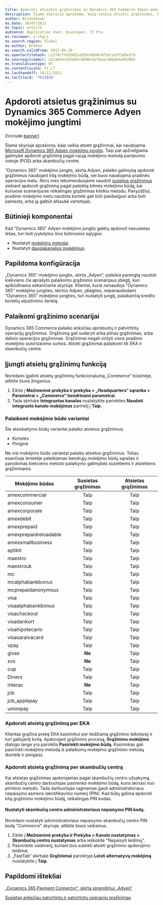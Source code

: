 ```yaml
---
title: Apdoroti atsietus grąžinimus su Dynamics 365 Commerce Adyen mokėjimo jungtimi
description: Šiame skyriuje aprašoma, kaip veikia atsieti grąžinimai, kai naudojama Microsoft Dynamics 365 Adyen mokėjimo jungtis.
author: BrianShook
ms.date: 10/07/2021
ms.topic: article
audience: Application User, Developer, IT Pro
ms.reviewer: v-chgri
ms.search.region: Global
ms.author: BrShoo
ms.search.validFrom: 2017-06-20
ms.openlocfilehash: c137dcf7d35031a293c88d8c4f5dc1e5f3d9e2f9
ms.sourcegitcommit: a21a664cd35b95c8600c5af0aac588a64e892902
ms.translationtype: HT
ms.contentlocale: lt-LT
ms.lasthandoff: 10/11/2021
ms.locfileid: "7623926"
---
```

# <a name="process-unlinked-refunds-with-the-dynamics-365-commerce-payment-connector-for-adyen"></a>Apdoroti atsietus grąžinimus su Dynamics 365 Commerce Adyen mokėjimo jungtimi

[!include [banner](../includes/banner.md)]

Šiame skyriuje aprašoma, kaip veikia atsieti grąžinimai, kai naudojama [Microsoft Dynamics 365 Adyen mokėjimo jungtis](adyen-connector.md). Taip pat apžvelgiama galimybė apdoroti grąžinimą pagal naują mokėjimo metodą pardavimo vietoje (POS) arba skambučių centre.

"Dynamics 365" mokėjimo jungtis, skirta Adyen, palaiko galimybę apdoroti grąžinimus naudojant kitą mokėjimo būdą, nei buvo naudojama pradinės operacijos metu. Nors mes rekomenduojame naudoti [susietus grąžinimus](linked-refunds.md) siekiant apdoroti grąžinimą pagal pateiktą kilmės mokėjimo būdą, kai kuriuose scenarijuose reikalingas grąžinimas kitokiu metodu. Pavyzdžiui, pradinio mokėjimo metu naudota kortelė gali būti pasibaigusi arba būti pamesta, arba ją galbūt atšaukė vartotojas.

## <a name="prerequisites"></a>Būtinieji komponentai

Kad "Dynamics 365" Adyen mokėjimo jungtis galėtų apdoroti nesusietas lėšas, turi būti įvykdytos šios būtinosios sąlygos:

- Nustatyti [mokėjimo metodai](../payment-methods.md).
- Nustatyti [daugiakanalius mokėjimus](../omni-channel-payments.md).

## <a name="additional-configuration"></a>Papildoma konfigūracija

„Dynamics 365“ mokėjimo jungtis, skirta „Adyen“, pateikia parengtą naudoti kiekvieno čia aprašyto palaikomo grąžinimo scenarijaus įdiegtį, kuri apibūdinama sekančiame skyriuje. Klientai, kurie nenaudoja "Dynamics 365" mokėjimo jungties, skirtos Adyen, įdiegties, nepanaudodami "Dynamics 365" mokėjimo jungties, turi nustatyti jungtį, palaikančią kredito kortelių atpažinimo ženklą.

## <a name="supported-refund-scenarios"></a>Palaikomi grąžinimo scenarijai

Dynamics 365 Commerce palaiko anksčiau aprobuotų ir patvirtintų operacijų grąžinimus. Grąžinimą gali sudaryti arba pilnas grąžinimas, arba dalinis operacijos grąžinimas. Grąžinimai negali viršyti visos pradinio mokėjimo autorizavimo sumos. Atsieti grąžinimai palaikomi tik EKA ir skambučių centre.

## <a name="enable-unlinked-refunds-functionality"></a>Įjungti atsietų grąžinimų funkciją

Norėdami įgalinti atsietų grąžinimų funkcionalumą „Commerce” būstinėje, atlikite šiuos žingsnius.

1. Eikite į **Mažmeninė prekyba ir prekyba \> „Headquarters“ sąranka \> Parametrai \> „Commerce“ bendrinami parametrai**.
1. Tada skirtuke **Integruotas kanalas** nustatykite parinkties **Naudoti integruoto kanalo mokėjimus** parinktį į **Taip**.

### <a name="supported-payment-method-variants"></a>Palaikomi mokėjimo būdo variantai

Šie atsiskaitymo būdų variantai palaiko atsietus grąžinimus:

- Kortelės
- Piniginė

Ne visi mokėjimo būdo variantai palaiko atsietus grąžinimus. Toliau esančioje lentelėje pateikiamas bendrųjų mokėjimo būdų sąrašas ir parodomas kiekvieno metodo palaikymo galimybės susietiems ir atsietiems grąžinimams.

| Mokėjimo būdas        | Susietas grąžinimas | Atsietas grąžinimas |
|-----------------------|:-------------:|:---------------:|
| amexcommercial        | Taip           | Taip             |
| amexconsumer          | Taip           | Taip             |
| amexcorporate         | Taip           | Taip             |
| amexdebit             | Taip           | Taip             |
| amexprepaid           | Taip           | Taip             |
| amexprepaidreloadable | Taip           | Taip             |
| amexsmallbusiness     | Taip           | Taip             |
| aptikti              | Taip           | Taip             |
| maestro               | Taip           | Taip             |
| maestrouk             | Taip           | Taip             |
| mc                    | Taip           | Taip             |
| mcalphabankbonus      | Taip           | Taip             |
| mcprepaidanonymous    | Taip           | Taip             |
| visa                  | Taip           | Taip             |
| visaalphabankbonus    | Taip           | Taip             |
| visacheckout          | Taip           | Taip             |
| visadankort           | Taip           | Taip             |
| visahipotecario       | Taip           | Taip             |
| visasaraivacard       | Taip           | Taip             |
| vpay                  | Taip           | Taip             |
| givex                 | **Ne**        | Taip             |
| svs                   | **Ne**        | Taip             |
| cup                   | Taip           | Taip             |
| Diners                | Taip           | Taip             |
| interac               | **Ne**        | Taip             |
| jcb                   | Taip           | Taip             |
| jcb_applepay          | Taip           | Taip             |
| unionpay              | Taip           | Taip             |

### <a name="process-an-unlinked-refund-in-pos"></a>Apdoroti atsietą grąžinimą per EKA

Klientas grąžina prekę EKA kasininkui per leidžiamą grąžinimo laikotarpį ir turi galiojantį kvitą. Apdorojant grąžinimo procesą, **Grąžinimo mokėjimo** dialogo lange yra parinktis **Pasirinkti mokėjimo būdą**. Kasininkas gali pasirinkti mokėjimo metodą iš palaikomų mokėjimo grąžinimo metodų (kortele ir pinigais).

### <a name="process-an-unlinked-refund-in-call-center"></a>Apdoroti atsietą grąžinimą per skambučių centrą

Kai atsietas grąžinimas apdorojamas pagal skambučių centro užsakymą, skambučių centro darbuotojas pasirenka mokėjimo būdą, kuris skiriasi nuo pirminio metodo. Tada darbuotojas raginamas gauti administratoriaus nepaisymo asmens identifikavimo numerį (PIN). Kad būtų galima apdoroti kitą grąžinimo mokėjimo būdą, reikalingas PIN kodas.

#### <a name="set-up-an-administrator-override-pin-for-call-center"></a>Nustatyti skambučių centro administratoriaus nepaisymo PIN kodą.

Norėdami nustatyti administratoriaus nepaisymo skambučių centro PIN kodą "Commerce" skyriuje, atlikite šiuos veiksmus.

1. Eikite į **Mažmeninė prekyba ir Prekyba \> Kanalo nustatymas \> Skambučių centro nustatymas** arba ieškokite "Nepaisyti leidimų".
1. Pasirinkite vaidmenį, kuriam bus suteikti atsieti grąžinimo apdorojimo leidimai.
1. „FastTab“ skirtuke **Grąžinimai** parinktyje **Leisti alternatyvų mokėjimą** nustatykite į **Taip**.

## <a name="additional-resources"></a>Papildomi ištekliai

[„Dynamics 365 Payment Connector“, skirta sprendimui „Adyen“](adyen-connector.md)

[Susietas anksčiau patvirtintų ir patvirtintų operacijų grąžinimas](linked-refunds.md)
